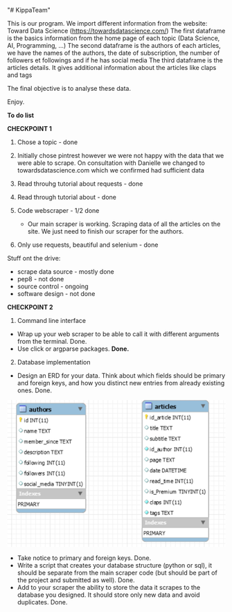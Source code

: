 "# KippaTeam" 

This is our program. We import different information from the website: Toward Data Science (https://towardsdatascience.com/)
The first dataframe is the basics information from the home page of each topic (Data Science, AI, Programming, ...)
The second dataframe is the authors of each articles, we have the names of the authors, the date of subscription, the
number of followers et followings and if he has social media
The third dataframe is the articles details. It gives additional information about the articles like claps and tags

The final objective is to analyse these data.

Enjoy.

<b> To do list </b>

<b>CHECKPOINT 1</b>

1. Chose a topic - done

2. Initially chose pintrest however we were not happy with the data that we were
able to scrape. On consultation with Danielle we changed to towardsdatascience.com
which we confirmed had sufficient data

3. Read throuhg tutorial about requests - done

4. Read through tutorial about - done

5. Code webscraper - 1/2 done
	- Our main scraper is working. Scraping data of all the articles on the
	site. We just need to finish our scraper for the authors.

6. Only use requests, beautiful and selenium - done

Stuff ont the drive:
- scrape data source - mostly done
- pep8 - not done
- source control - ongoing
- software design - not done

<b>CHECKPOINT 2</b>

1. Command line interface
- Wrap up your web scraper to be able to call it with different arguments from the
terminal. </b>Done.</b>
- Use click or argparse packages. <b>Done.</b>
2. Database implementation
- Design an ERD for your data. Think about which fields should be primary and foreign
keys, and how you distinct new entries from already existing ones. </b> Done. </b>

![Diagram](image/Diagram.PNG)

- Take notice to primary and foreign keys. </b>Done.</b>
- Write a script that creates your database structure (python or sql), it should be separate
from the main scraper code (but should be part of the project and submitted as well). </b>Done.</b>
- Add to your scraper the ability to store the data it scrapes to the database you designed.
It should store only new data and avoid duplicates. </b>Done.</b>
